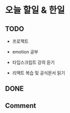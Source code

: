 # 오늘 할일 & 한일

## TODO

- 프로젝트

- emotion 공부

- 타입스크립트 강의 듣기

- 리액트 복습 및 공식문서 읽기

## DONE

## Comment
